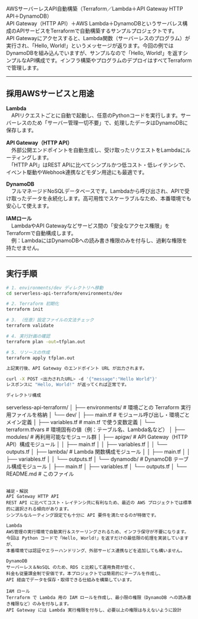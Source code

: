 AWSサーバーレスAPI自動構築（Terraform／Lambda＋API Gateway HTTP API＋DynamoDB）  
API Gateway（HTTP API）＋AWS Lambda＋DynamoDBというサーバレス構成のAPIサービスをTerraformで自動構築するサンプルプロジェクトです。  
API Gatewayにアクセスすると、Lambda関数（サーバーレスのプログラム）が実行され、「Hello, World!」というメッセージが返ります。今回の例ではDynamoDBを組み込んでいますが、サンプルなので「Hello, World!」を返すシンプルなAPI構成です。インフラ構築やプログラムのデプロイはすべてTerraformで管理します。

---

## 採用AWSサービスと用途

**Lambda**  
　APIリクエストごとに自動で起動し、任意のPythonコードを実行します。サーバーレスのため「サーバー管理一切不要」で、処理したデータはDynamoDBに保存します。

**API Gateway（HTTP API）**  
　外部公開エンドポイントを自動生成し、受け取ったリクエストをLambdaにルーティングします。  
　「HTTP API」はREST APIに比べてシンプルかつ低コスト・低レイテンシで、イベント駆動やWebhook連携などモダン用途にも最適です。

**DynamoDB**  
　フルマネージドNoSQLデータベースです。Lambdaから呼び出され、APIで受け取ったデータを永続化します。高可用性でスケーラブルなため、本番環境でも安心して使えます。

**IAMロール**  
　LambdaやAPI Gatewayなどサービス間の「安全なアクセス権限」をTerraformで自動構成します。  
　例：LambdaにはDynamoDBへの読み書き権限のみを付与し、過剰な権限を持たせません。

---

## 実行手順

```bash
# 1. environments/dev ディレクトリへ移動
cd serverless-api-terraform/environments/dev

# 2. Terraform 初期化
terraform init

# 3. （任意）設定ファイルの文法チェック
terraform validate

# 4. 実行計画の確認
terraform plan -out=tfplan.out

# 5. リソースの作成
terraform apply tfplan.out

上記実行後、API Gateway のエンドポイント URL が出力されます。

curl -X POST <出力されたURL> -d '{"message":"Hello World"}'
レスポンスに "Hello, World!" が返ってくれば正常です。

ディレクトリ構成

```
serverless-api-terraform/
│
├── environments/               # 環境ごとの Terraform 実行用ファイルを格納
│   └── dev/
│       ├── main.tf             # モジュール呼び出し・環境ごとメイン定義
│       ├── variables.tf        # main.tf で使う変数定義
│       └── terraform.tfvars    # 環境固有の値（例：テーブル名、Lambda名など）
│
├── modules/                    # 再利用可能なモジュール群
│   ├── apigw/                  # API Gateway（HTTP API）構成モジュール
│   │   ├── main.tf
│   │   ├── variables.tf
│   │   └── outputs.tf
│   ├── lambda/                 # Lambda 関数構成モジュール
│   │   ├── main.tf
│   │   ├── variables.tf
│   │   └── outputs.tf
│   └── dynamodb/               # DynamoDB テーブル構成モジュール
│       ├── main.tf
│       ├── variables.tf
│       └── outputs.tf
│
└── README.md                   # このファイル
```

補足・解説
API Gateway HTTP API
REST API に比べてコスト・レイテンシ共に有利なため、最近の AWS プロジェクトでは標準的に選択される傾向があります。
シンプルなルーティング設定でも十分に API 要件を満たせるのが特徴です。

Lambda
AWS管理の実行環境で自動実行＆スケーリングされるため、インフラ保守が不要になります。
今回は Python コードで「Hello, World!」を返すだけの最低限の処理を実装していますが、
本番環境では認証やエラーハンドリング、外部サービス連携などを追加しても構いません。

DynamoDB
サーバーレス＆NoSQL のため、RDS と比較して運用負荷が低く、
料金も従量課金制で安価です。本プロジェクトでは簡易的にテーブルを作成し、
API 経由でデータを保存・取得できる仕組みを構築しています。

IAM ロール
Terraform で Lambda 用の IAM ロールを作成し、最小限の権限（DynamoDB への読み書き権限など）のみを付与します。
API Gateway には Lambda 実行権限を付与し、必要以上の権限は与えないように設計
